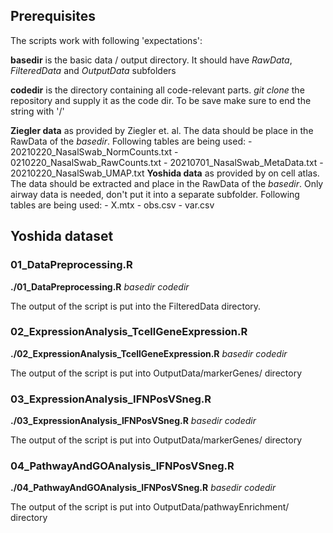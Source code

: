 ## Prerequisites

The scripts work with following 'expectations':

**basedir** is the basic data / output directory. It should have *RawData*, *FilteredData* and *OutputData* subfolders

**codedir** is the directory containing all code-relevant parts. *git clone* the repository and supply it as the code dir. To be save make sure to end the string with '/'

**Ziegler data** as provided by Ziegler et. al. The data should be place in the RawData of the *basedir*. Following tables are being used: 
    - 20210220_NasalSwab_NormCounts.txt
    - 0210220_NasalSwab_RawCounts.txt
    - 20210701_NasalSwab_MetaData.txt
    - 20210220_NasalSwab_UMAP.txt
**Yoshida data** as provided by on cell atlas. The data should be extracted and place in the RawData of the *basedir*. Only airway data is needed, don't put it into a separate subfolder.  Following tables are being used: 
    - X.mtx
    - obs.csv
    - var.csv



## Yoshida dataset 

### 01_DataPreprocessing.R

**./01_DataPreprocessing.R** *basedir* *codedir*

The output of the script is put into the FilteredData directory.

### 02_ExpressionAnalysis_TcellGeneExpression.R

**./02_ExpressionAnalysis_TcellGeneExpression.R** *basedir* *codedir*

The output of the script is put into OutputData/markerGenes/ directory

### 03_ExpressionAnalysis_IFNPosVSneg.R

**./03_ExpressionAnalysis_IFNPosVSneg.R** *basedir* *codedir*

The output of the script is put into OutputData/markerGenes/ directory

### 04_PathwayAndGOAnalysis_IFNPosVSneg.R

**./04_PathwayAndGOAnalysis_IFNPosVSneg.R** *basedir* *codedir*

The output of the script is put into OutputData/pathwayEnrichment/ directory
